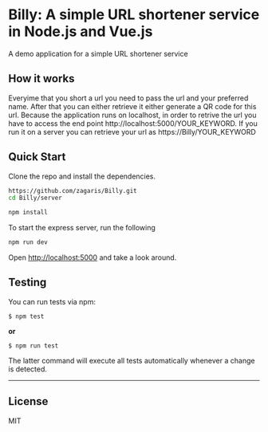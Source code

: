 Billy: A simple URL shortener service in Node.js and Vue.js
=====================================================

A demo application for a simple URL shortener service


## How it works

Everyime that you short a url you need to pass the url and your preferred name. After that you can either retrieve it either generate a QR code for this url.
Because the application runs on localhost, in order to retrive the url you have to access the end point http://localhost:5000/YOUR_KEYWORD. If you run it on a server you can retrieve your url as https://Billy/YOUR_KEYWORD


## Quick Start

Clone the repo and install the dependencies.

```bash
https://github.com/zagaris/Billy.git
cd Billy/server
```

```bash
npm install
```
To start the express server, run the following

```bash
npm run dev
```

Open [http://localhost:5000](http://localhost:5000) and take a look around.

## Testing
You can run tests via npm:

```
$ npm test
```

**or**

```
$ npm run test
```

The latter command will execute all tests automatically whenever a change is detected.

---

## License

MIT
